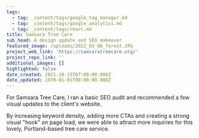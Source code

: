 ```yaml
---
tags:
  - tag: _content/tags/google_tag_manager.md
  - tag: _content/tags/google_analytics.md
  - tag: _content/tags/react.md
title: Samsara Tree Care
sub_head: A design update and SEO makeover
featured_image: /uploads/2022_03_06_forest.JPG
project_web_link: 'https://samsaratreecare.org/'
project_repo_link: ''
additional_images: []
highlighted: false
date_created: 2021-10-15T07:00:00.000Z
date_updated: 1970-01-01T00:00:00.000Z
---
```


For Samsara Tree Care, I ran a basic SEO audit and recommended a few visual updates to the client's website.

By increasing keyword density, adding more CTAs and creating a strong visual "hook" on page load, we were able to attract more inquiries for this lovely, Portland-based tree care service.
